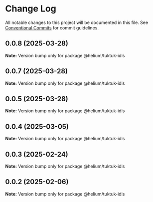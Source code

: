 # Change Log

All notable changes to this project will be documented in this file.
See [Conventional Commits](https://conventionalcommits.org) for commit guidelines.

## 0.0.8 (2025-03-28)

**Note:** Version bump only for package @helium/tuktuk-idls





## 0.0.7 (2025-03-28)

**Note:** Version bump only for package @helium/tuktuk-idls





## 0.0.5 (2025-03-28)

**Note:** Version bump only for package @helium/tuktuk-idls





## 0.0.4 (2025-03-05)

**Note:** Version bump only for package @helium/tuktuk-idls





## 0.0.3 (2025-02-24)

**Note:** Version bump only for package @helium/tuktuk-idls





## 0.0.2 (2025-02-06)

**Note:** Version bump only for package @helium/tuktuk-idls
